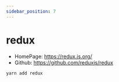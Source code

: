 ```yaml
---
sidebar_position: 7
---
```


# redux

- HomePage: https://redux.js.org/
- Github: https://github.com/reduxjs/redux

```sh
yarn add redux
```